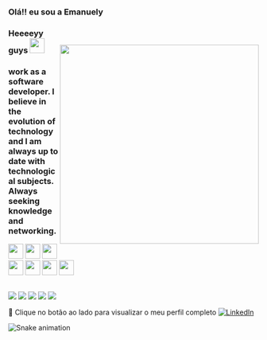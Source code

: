 ### Olá!! eu sou a Emanuely


<img style="margin-top: 40px;" align="right" width="400px" src="https://media.giphy.com/media/ASd0Ukj0y3qMM/giphy.gif">

### Heeeeyy guys <img src="https://media.giphy.com/media/fvT2uzkzsSWmmkvl5g/giphy.gif" width="30px">

### work as a software developer. I believe in the evolution of technology and I am always up to date with technological subjects. Always seeking knowledge and networking. 




<div style="display:  inline_block"<br>
<img height="30" whidt="40" src="https://cdn.jsdelivr.net/gh/devicons/devicon/icons/cplusplus/cplusplus-original.svg" />
<img aling="center" height="30" whidt="40" src="https://cdn.jsdelivr.net/gh/devicons/devicon/icons/css3/css3-original.svg" />
<img height="30" whidt="40" src="https://cdn.jsdelivr.net/gh/devicons/devicon/icons/html5/html5-original.svg" />
<img height="30" whidt="40" src="https://cdn.jsdelivr.net/gh/devicons/devicon/icons/figma/figma-original.svg" />
<img height="30" whidt="40" src="https://cdn.jsdelivr.net/gh/devicons/devicon/icons/git/git-original.svg" />
<img height="30" whidt="40" src="https://cdn.jsdelivr.net/gh/devicons/devicon/icons/github/github-original-wordmark.svg" />
<img height="30" whidt="40" src="https://cdn.jsdelivr.net/gh/devicons/devicon/icons/mysql/mysql-original.svg" />
</div>  


##

<div>
 <a href="https://www.instagram.com/nay_null/" target="_blank"><img src="https://img.shields.io/badge/Instagram-E4405F?style=for-the-badge&logo=instagram&logoColor=white"></a>
 <a href=" " target="_blank"><img src="https://img.shields.io/badge/Discord-7289DA?style=for-the-badge&logo=discord&logoColor=white"></a>
 <a href=" " target="_blank"><img src="https://img.shields.io/badge/Twitch-9146FF?style=for-the-badge&logo=twitch&logoColor=white"/></a>
  <a href="https://open.spotify.com/user/313kq25kvyaurvvwdwfekzeedfwu?si=b2b5122079b9425b " target="_blank"><img src="https://img.shields.io/badge/Spotify-1ED760?&style=for-the-badge&logo=spotify&logoColor=white"></a>
  <a href="manuborges011@gmail.com" target="_blank"><img src="https://img.shields.io/badge/Gmail-D14836?style=for-the-badge&logo=gmail&logoColor=white"></a>
</div>


🔗 Clique no botão ao lado para visualizar o meu perfil completo <a href="https://www.linkedin.com/in/giovana-simas/"><img src="https://img.shields.io/badge/LinkedIn-%230077B5.svg?&style=flat-square&logo=linkedin&logoColor=white" alt="LinkedIn"> </a>

<img src="https://github.com/giovana-simas/giovana-simas/blob/main/snake.svg" alt="Snake animation" />
          
          
          
          
          
          
          
